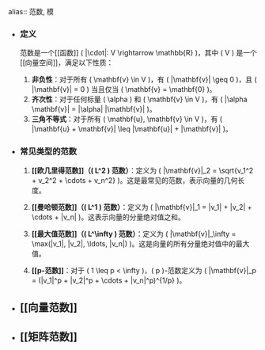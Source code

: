 alias:: 范数, 模

- ### 定义
  
  范数是一个[[函数]] \( \|\cdot\|: V \rightarrow \mathbb{R} \)，其中 \( V \) 是一个[[向量空间]]，满足以下性质：
  
  1. **非负性**：对于所有 \( \mathbf{v} \in V \)，有 \( \|\mathbf{v}\| \geq 0 \)，且 \( \|\mathbf{v}\| = 0 \) 当且仅当 \( \mathbf{v} = \mathbf{0} \)。
  2. **齐次性**：对于任何标量 \( \alpha \) 和 \( \mathbf{v} \in V \)，有 \( \|\alpha \mathbf{v}\| = |\alpha| \|\mathbf{v}\| \)。
  3. **三角不等式**：对于所有 \( \mathbf{u}, \mathbf{v} \in V \)，有 \( \|\mathbf{u} + \mathbf{v}\| \leq \|\mathbf{u}\| + \|\mathbf{v}\| \)。
- ### 常见类型的范数
  
  1. **[[欧几里得范数]]（\( L^2 \) 范数）**：定义为 \( \|\mathbf{v}\|_2 = \sqrt{v_1^2 + v_2^2 + \cdots + v_n^2} \)。这是最常见的范数，表示向量的几何长度。
  
  2. **[[曼哈顿范数]]（\( L^1 \) 范数）**：定义为 \( \|\mathbf{v}\|_1 = |v_1| + |v_2| + \cdots + |v_n| \)。这表示向量的分量绝对值之和。
  
  3. **[[最大值范数]]（\( L^\infty \) 范数）**：定义为 \( \|\mathbf{v}\|_\infty = \max(|v_1|, |v_2|, \ldots, |v_n|) \)。这是向量的所有分量绝对值中的最大值。
  
  4. **[[p-范数]]**：对于 \( 1 \leq p < \infty \)，\( p \)-范数定义为 \( \|\mathbf{v}\|_p = (|v_1|^p + |v_2|^p + \cdots + |v_n|^p)^{1/p} \)。
- ## [[向量范数]]
- ## [[矩阵范数]]
